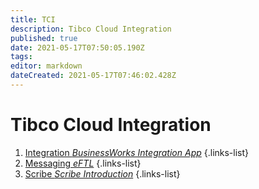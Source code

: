 ```yaml
---
title: TCI
description: Tibco Cloud Integration
published: true
date: 2021-05-17T07:50:05.190Z
tags: 
editor: markdown
dateCreated: 2021-05-17T07:46:02.428Z
---
```


# Tibco Cloud Integration

1. [Integration *BusinessWorks Integration App*](/integration/tibco/tci/integration)
{.links-list}
2. [Messaging *eFTL*](/integration/tibco/tci/messaging)
{.links-list}
3. [Scribe *Scribe Introduction*](/integration/tibco/tci/scribe)
{.links-list}